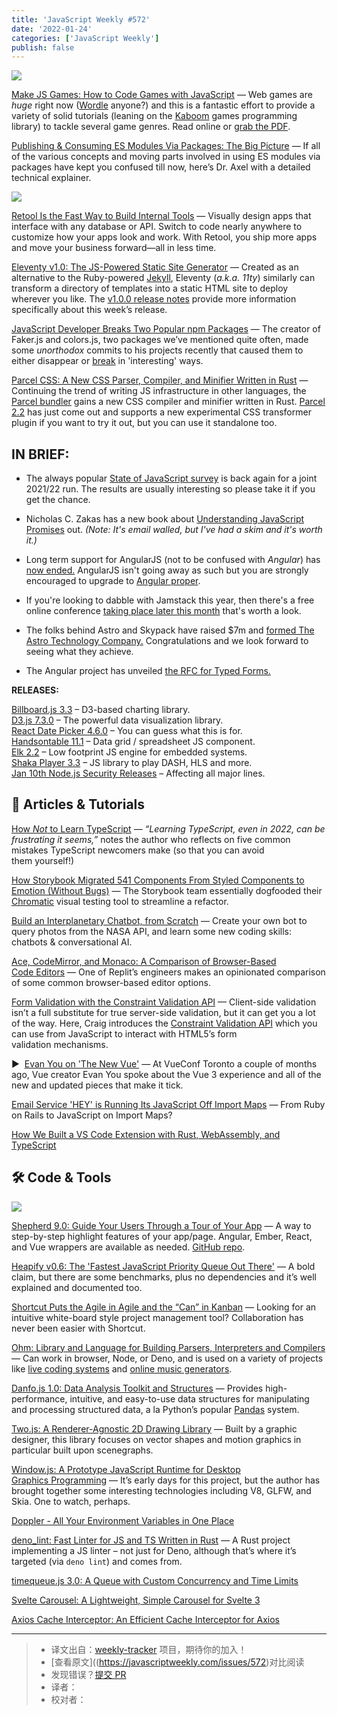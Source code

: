 ```yaml
---
title: 'JavaScript Weekly #572'
date: '2022-01-24'
categories: ['JavaScript Weekly']
publish: false
---
```


[![](https://res.cloudinary.com/cpress/image/upload/w_1280,e_sharpen:60/l8tdx10bxdvn4csejwzv.jpg)](https://javascriptweekly.com/link/118559/web)

[Make JS Games: How to Code Games with JavaScript](https://javascriptweekly.com/link/118559/web "makejsgames.com") — Web games are _huge_ right now ([Wordle](https://javascriptweekly.com/link/118560/web) anyone?) and this is a fantastic effort to provide a variety of solid tutorials (leaning on the [Kaboom](https://javascriptweekly.com/link/118561/web) games programming library) to tackle several game genres. Read online or [grab the PDF](https://javascriptweekly.com/link/118562/web).


[Publishing & Consuming ES Modules Via Packages: The Big Picture](https://javascriptweekly.com/link/118541/web "2ality.com") — If all of the various concepts and moving parts involved in using ES modules via packages have kept you confused till now, here’s Dr. Axel with a detailed technical explainer.

[![](https://copm.s3.amazonaws.com/82884a8a.png)](https://javascriptweekly.com/link/118515/web)

[Retool Is the Fast Way to Build Internal Tools](https://javascriptweekly.com/link/118515/web "retool.com") — Visually design apps that interface with any database or API. Switch to code nearly anywhere to customize how your apps look and work. With Retool, you ship more apps and move your business forward—all in less time.

[Eleventy v1.0: The JS-Powered Static Site Generator](https://javascriptweekly.com/link/118516/web "www.11ty.dev") — Created as an alternative to the Ruby-powered [Jekyll](https://javascriptweekly.com/link/118517/web), Eleventy (_a.k.a. 11ty_) similarly can transform a directory of templates into a static HTML site to deploy wherever you like. The [v1.0.0 release notes](https://javascriptweekly.com/link/118518/web) provide more information specifically about this week’s release.

[JavaScript Developer Breaks Two Popular npm Packages](https://javascriptweekly.com/link/118542/web "www.theregister.com") — The creator of Faker.js and colors.js, two packages we’ve mentioned quite often, made some _unorthodox_ commits to his projects recently that caused them to either disappear or [break](https://javascriptweekly.com/link/118543/web) in 'interesting' ways.

[Parcel CSS: A New CSS Parser, Compiler, and Minifier Written in Rust](https://javascriptweekly.com/link/118563/web "parceljs.org") — Continuing the trend of writing JS infrastructure in other languages, the [Parcel bundler](https://javascriptweekly.com/link/118564/web) gains a new CSS compiler and minifier written in Rust. [Parcel 2.2](https://javascriptweekly.com/link/118565/web) has just come out and supports a new experimental CSS transformer plugin if you want to try it out, but you can use it standalone too.

## **IN BRIEF:**

*   The always popular [State of JavaScript survey](https://javascriptweekly.com/link/118544/web) is back again for a joint 2021/22 run. The results are usually interesting so please take it if you get the chance.
    
*   Nicholas C. Zakas has a new book about [Understanding JavaScript Promises](https://javascriptweekly.com/link/118567/web) out. _(Note: It's email walled, but I've had a skim and it's worth it.)_
    
*   Long term support for AngularJS (not to be confused with _Angular_) has [now ended.](https://javascriptweekly.com/link/118545/web) AngularJS isn't going away as such but you are strongly encouraged to upgrade to [Angular proper](https://javascriptweekly.com/link/118546/web).
    
*   If you're looking to dabble with Jamstack this year, then there's a free online conference [taking place later this month](https://javascriptweekly.com/link/118555/web) that's worth a look.
    
*   The folks behind Astro and Skypack have raised $7m and [formed The Astro Technology Company.](https://javascriptweekly.com/link/118568/web) Congratulations and we look forward to seeing what they achieve.
    
*   The Angular project has unveiled [the RFC for Typed Forms.](https://javascriptweekly.com/link/118569/web)
    

**RELEASES:**

[Billboard.js 3.3](https://javascriptweekly.com/link/118570/web) – D3-based charting library.  
[D3.js 7.3.0](https://javascriptweekly.com/link/118519/web) – The powerful data visualization library.  
[React Date Picker 4.6.0](https://javascriptweekly.com/link/118520/web) – You can guess what this is for.  
[Handsontable 11.1](https://javascriptweekly.com/link/118521/web) – Data grid / spreadsheet JS component.  
[Elk 2.2](https://javascriptweekly.com/link/118522/web) – Low footprint JS engine for embedded systems.  
[Shaka Player 3.3](https://javascriptweekly.com/link/118523/web) – JS library to play DASH, HLS and more.  
[Jan 10th Node.js Security Releases](https://javascriptweekly.com/link/118547/web) – Affecting all major lines.

## 📒 Articles & Tutorials

[How _Not_ to Learn TypeScript](https://javascriptweekly.com/link/118548/web "fettblog.eu") — _“Learning TypeScript, even in 2022, can be frustrating it seems,”_ notes the author who reflects on five common mistakes TypeScript newcomers make (so that you can avoid them yourself!)

[How Storybook Migrated 541 Components From Styled Components to Emotion (Without Bugs)](https://javascriptweekly.com/link/118549/web "storybook.js.org") — The Storybook team essentially dogfooded their [Chromatic](https://javascriptweekly.com/link/118550/web) visual testing tool to streamline a refactor.

[Build an Interplanetary Chatbot, from Scratch](https://javascriptweekly.com/link/118526/web "bit.ly") — Create your own bot to query photos from the NASA API, and learn some new coding skills: chatbots & conversational AI.

[Ace, CodeMirror, and Monaco: A Comparison of Browser-Based Code Editors](https://javascriptweekly.com/link/118551/web "blog.replit.com") — One of Replit’s engineers makes an opinionated comparison of some common browser-based editor options.

[Form Validation with the Constraint Validation API](https://javascriptweekly.com/link/118556/web "blog.openreplay.com") — Client-side validation isn’t a full substitute for true server-side validation, but it can get you a lot of the way. Here, Craig introduces the [Constraint Validation API](https://javascriptweekly.com/link/118557/web) which you can use from JavaScript to interact with HTML5’s form validation mechanisms.

▶  [Evan You on 'The New Vue'](https://javascriptweekly.com/link/118571/web "www.youtube.com") — At VueConf Toronto a couple of months ago, Vue creator Evan You spoke about the Vue 3 experience and all of the new and updated pieces that make it tick.

[Email Service 'HEY' is Running Its JavaScript Off Import Maps](https://javascriptweekly.com/link/118572/web) — From Ruby on Rails to JavaScript on Import Maps?  

[How We Built a VS Code Extension with Rust, WebAssembly, and TypeScript](https://javascriptweekly.com/link/118552/web)  

## 🛠 Code & Tools

[![](https://res.cloudinary.com/cpress/image/upload/w_1280,e_sharpen:60/v0uns9vysvp6ooxciyy0.jpg)](https://javascriptweekly.com/link/118528/web)

[Shepherd 9.0: Guide Your Users Through a Tour of Your App](https://javascriptweekly.com/link/118528/web "shepherdjs.dev") — A way to step-by-step highlight features of your app/page. Angular, Ember, React, and Vue wrappers are available as needed. [GitHub repo](https://javascriptweekly.com/link/118529/web).

[Heapify v0.6: The 'Fastest JavaScript Priority Queue Out There'](https://javascriptweekly.com/link/118530/web "github.com") — A bold claim, but there are some benchmarks, plus no dependencies and it’s well explained and documented too.

[Shortcut Puts the Agile in Agile and the “Can” in Kanban](https://javascriptweekly.com/link/118531/web "shortcut.com") — Looking for an intuitive white-board style project management tool? Collaboration has never been easier with Shortcut.

[Ohm: Library and Language for Building Parsers, Interpreters and Compilers](https://javascriptweekly.com/link/118532/web "github.com") — Can work in browser, Node, or Deno, and is used on a variety of projects like [live coding systems](https://javascriptweekly.com/link/118533/web) and [online music generators](https://javascriptweekly.com/link/118534/web).

[Danfo.js 1.0: Data Analysis Toolkit and Structures](https://javascriptweekly.com/link/118535/web "github.com") — Provides high-performance, intuitive, and easy-to-use data structures for manipulating and processing structured data, a la Python’s popular [Pandas](https://javascriptweekly.com/link/118536/web) system.

[Two.js: A Renderer-Agnostic 2D Drawing Library](https://javascriptweekly.com/link/118537/web "two.js.org") — Built by a graphic designer, this library focuses on vector shapes and motion graphics in particular built upon scenegraphs.

[Window.js: A Prototype JavaScript Runtime for Desktop Graphics Programming](https://javascriptweekly.com/link/118558/web "github.com") — It’s early days for this project, but the author has brought together some interesting technologies including V8, GLFW, and Skia. One to watch, perhaps.

[Doppler - All Your Environment Variables in One Place](https://javascriptweekly.com/link/118538/web "www.doppler.com")

[deno\_lint: Fast Linter for JS and TS Written in Rust](https://javascriptweekly.com/link/118553/web "github.com") — A Rust project implementing a JS linter – not just for Deno, although that’s where it’s targeted (via `deno lint`) and comes from.

[timequeue.js 3.0: A Queue with Custom Concurrency and Time Limits](https://javascriptweekly.com/link/118539/web)  

[Svelte Carousel: A Lightweight, Simple Carousel for Svelte 3](https://javascriptweekly.com/link/118540/web)  

[Axios Cache Interceptor: An Efficient Cache Interceptor for Axios](https://javascriptweekly.com/link/118554/web) 

---
> * 译文出自：[weekly-tracker](https://github.com/FEDarling/weekly-tracker) 项目，期待你的加入！
> * [查看原文]((https://javascriptweekly.com/issues/572)对比阅读
> * 发现错误？[提交 PR](https://github.com/FEDarling/weekly-tracker/blob/main/weeklys/javascript_weekly/572)
> * 译者：
> * 校对者：

